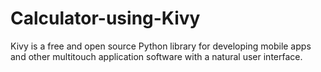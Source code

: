 # Calculator-using-Kivy
Kivy is a free and open source Python library for developing mobile apps and other multitouch application software with a natural user interface.
